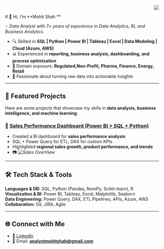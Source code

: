<p align="right">
  <a href="https://forms.gle/M6PVSaKTYUb2eAgJ8" target="_blank">
    <img src="https://img.shields.io/badge/Feedback-blue?style=for-the-badge&logo=googleforms" />
  </a>
</p>
# 👋 Hi, I'm **Mohit Shah **

💡 *Data Analyst with 7+ years of experience in Data Analytics, BI, and Business Analytics*  

- 🔍 Skilled in **SQL | Python | Power BI | Tableau | Excel | Data Modeling | Cloud (Azure, AWS)**
- 📊 Experienced in **reporting, business analysis, dashboarding, and process optimization**
- 🏥 Domain exposure: **Regulated,Non-Profit, Pharma, Finance, Energy, Retail**
- 🚀 Passionate about turning raw data into actionable insights  

---

## 📌 Featured Projects

Here are some projects that showcase my skills in **data analysis, business intelligence, and machine learning**:

### 🔹 [Sales Performance Dashboard (Power BI + SQL + Python)](https://github.com/mohitshah/sales-performance-dashboard)
- Created a BI dashboard for **sales performance analysis**  
- SQL + Power Query for ETL, DAX for custom KPIs  
- Highlighted **regional sales growth, product performance, and trends**  
- 📷 *![Sales OverView](https://github.com/user-attachments/assets/5a58842e-76a7-482e-848d-08178489a225)*

---

## 🛠️ Tech Stack & Tools

**Languages & DB:** SQL, Python (Pandas, NumPy, Scikit-learn), R  
**Visualization & BI:** Power BI, Tableau, Excel, Matplotlib, Seaborn  
**Data Engineering:** Power Query, DAX, ETL Pipelines, APIs, Azure, AWS  
**Collaboration:** Git, JIRA, Agile  

---

## 🌐 Connect with Me

- 💼 [LinkedIn](https://www.linkedin.com/in/analystmohitshah/)  
- 📧 Email: **analystmohitshah@gmail.com** 

